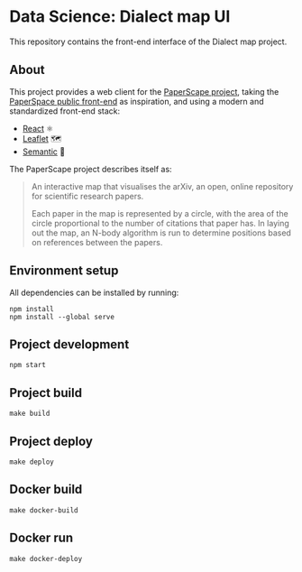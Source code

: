 # Data Science: Dialect map UI

This repository contains the front-end interface of the Dialect map project.


## About

This project provides a web client for the [PaperScape project][paperscape-blog],
taking the [PaperSpace public front-end][paperscape-ui] as inspiration, and using a modern 
and standardized front-end stack:

- [React][react-webpage] ⚛️
- [Leaflet][leaflet-webpage] 🗺️
- [Semantic][semantic-webpage] 🎨

The PaperScape project describes itself as:

> An interactive map that visualises the arXiv, an open, online repository for scientific research papers.
>
> Each paper in the map is represented by a circle, with the area of the circle proportional
> to the number of citations that paper has. In laying out the map, an N-body algorithm is run
> to determine positions based on references between the papers.


## Environment setup
All dependencies can be installed by running:
```shell script
npm install
npm install --global serve
```

## Project development
```shell script
npm start
```

## Project build
```shell script
make build
```

## Project deploy
```shell script
make deploy
```

## Docker build
```shell script
make docker-build
```

## Docker run
```shell script
make docker-deploy
```


[leaflet-webpage]: https://leafletjs.com/
[paperscape-blog]: https://blog.paperscape.org/
[paperscape-ui]: https://github.com/paperscape/paperscape-mapclient
[react-webpage]: https://reactjs.org/
[semantic-webpage]: https://react.semantic-ui.com/
